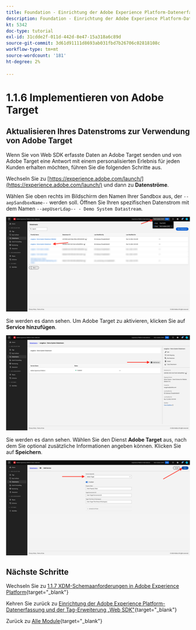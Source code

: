 ```yaml
---
title: Foundation - Einrichtung der Adobe Experience Platform-Datenerfassung und der Web-SDK-Erweiterung - Implementieren von Adobe Target
description: Foundation - Einrichtung der Adobe Experience Platform-Datenerfassung und der Web-SDK-Erweiterung - Implementieren von Adobe Target
kt: 5342
doc-type: tutorial
exl-id: 31cdde2f-011d-442d-8e47-15a318a6c89d
source-git-commit: 3d61d91111d8693ab031fbd7b26706c02818108c
workflow-type: tm+mt
source-wordcount: '181'
ht-degree: 2%

---
```


# 1.1.6 Implementieren von Adobe Target

## Aktualisieren Ihres Datenstroms zur Verwendung von Adobe Target

Wenn Sie von Web SDK erfasste Daten an Adobe Target senden und von Adobe Target eine Antwort mit einem personalisierten Erlebnis für jeden Kunden erhalten möchten, führen Sie die folgenden Schritte aus.

Wechseln Sie zu [https://experience.adobe.com/launch/](https://experience.adobe.com/launch/) und dann zu **Datenströme**.

Wählen Sie oben rechts im Bildschirm den Namen Ihrer Sandbox aus, der `--aepSandboxName--` werden soll. Öffnen Sie Ihren spezifischen Datenstrom mit dem Namen `--aepUserLdap-- - Demo System Datastream`.

![Klicken Sie im linken Navigationsbereich auf das Symbol Edge-Konfiguration ](./images/edgeconfig1b.png)

Sie werden es dann sehen. Um Adobe Target zu aktivieren, klicken Sie auf **Service hinzufügen**.

![AEP-Debugger](./images/aa2.png)

Sie werden es dann sehen. Wählen Sie den Dienst **Adobe Target** aus, nach dem Sie optional zusätzliche Informationen angeben können. Klicken Sie auf **Speichern**.

![AEP-Debugger](./images/at1.png)

## Nächste Schritte

Wechseln Sie zu [1.1.7 XDM-Schemaanforderungen in Adobe Experience Platform](./ex7.md){target="_blank"}

Kehren Sie zurück zu [Einrichtung der Adobe Experience Platform-Datenerfassung und der Tag-Erweiterung „Web SDK&quot;](./data-ingestion-launch-web-sdk.md){target="_blank"}

Zurück zu [Alle Module](./../../../../overview.md){target="_blank"}
